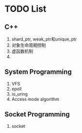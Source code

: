 # TODO List

## C++

1. shard_ptr, weak_ptr和unique_ptr
2. 对象生命周期控制
3. 虚函数机制
4.

## System Programming

1. VFS
2. epoll
3. io_uring
4. Access mode algorithm

## Socket Programming

1. socket

